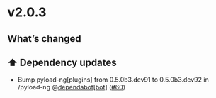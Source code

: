 # v2.0.3

## What’s changed

## ⬆️ Dependency updates

- Bump pyload-ng[plugins] from 0.5.0b3.dev91 to 0.5.0b3.dev92 in /pyload-ng @[dependabot[bot]](https://github.com/apps/dependabot) ([#60](https://github.com/tr4nt0r/pyload-ng/pull/60))
